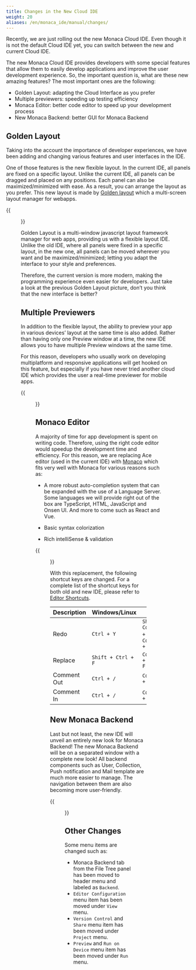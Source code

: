 ```yaml
---
title: Changes in the New Cloud IDE
weight: 20
aliases: /en/monaca_ide/manual/changes/
---
```

Recently, we are just rolling out the new Monaca Cloud IDE. Even though it is not the default Cloud IDE yet, you can switch between the new and current Cloud IDE. 

The new Monaca Cloud IDE provides developers with some special features that allow them to easily develop applications and improve the user development experience. So, the important question is, what are these new amazing features? The most important ones are the following:

- Golden Layout: adapting the Cloud Interface as you prefer
- Multiple previewers: speeding up testing efficiency
- Monaca Editor: better code editor to speed up your development process
- New Monaca Backend: better GUI for Monaca Backend

## Golden Layout

Taking into the account the importance of developer experiences, we have been adding and changing various features and user interfaces in the IDE.

One of those features is the new flexible layout. In the current IDE, all panels are fixed on a specific layout. Unlike the current IDE, all panels can be dragged and placed on any positions. Each panel can also be maximized/minimized with ease. As a result, you can arrange the layout as you prefer. This new layout is made by [Golden layout](http://golden-layout.com/) which a multi-screen layout manager for webapps.

{{<figure src="/images/monaca_ide/manual/changes/1.png" >}}

Golden Layout is a multi-window javascript layout framework manager for web apps, providing us with a flexible layout IDE. Unlike the old IDE, where all panels were fixed in a specific layout, in the new one, all panels can be moved wherever you want and be maximized/minimized; letting you adapt the interface to your style and preferences.

Therefore, the current version is more modern, making the programming experience even easier for developers. Just take a look at the previous Golden Layout picture, don’t you think that the new interface is better?

## Multiple Previewers

In addition to the flexible layout, the ability to preview your app in various devices’ layout at the same time is also added. Rather than having only one Preview window at a time, the new IDE allows you to have multiple Preview windows at the same time. 

For this reason, developers who usually work on developing multiplatform and responsive applications will get hooked on this feature, but especially if you have never tried another cloud IDE which provides the user a real-time previewer for mobile apps.

{{<figure src="/images/monaca_ide/manual/changes/2.png">}}

## Monaco Editor

A majority of time for app development is spent on writing code. Therefore, using the right code editor would speedup the development time and efficiency. For this reason, we are replacing Ace editor (used in the current IDE) with [Monaco](https://microsoft.github.io/monaco-editor/) which fits very well with Monaca for various reasons such as:

- A more robust auto-completion system that can be expanded with the use of a Language Server. Some languages we will provide right out of the box are TypeScript, HTML, JavaScript and Onsen UI. And more to come such as React and Vue.

- Basic syntax colorization

- Rich intelliSense & validation

{{<figure src="/images/monaca_ide/manual/changes/3.png">}}

With this replacement, the following shortcut keys are changed. For a complete list of the shortcut keys for both old and new IDE, please refer to [Editor Shortcuts](../code_editor/editor/).

| Description |	Windows/Linux | Mac |
|-------------|---------------|-----|
| Redo | `Ctrl + Y` |	`Shift + Command + Z` or `Command + Y` |
| Replace |	`Shift + Ctrl + F` |	`Command + Alt + F` |
| Comment Out |	`Ctrl + /` |	`Command + /` |
| Comment In |	`Ctrl + /` |	`Command + /` |

## New Monaca Backend

Last but not least, the new IDE will unveil an entirely new look for Monaca Backend! The new Monaca Backend will be on a separated window with a complete new look! All backend components such as User, Collection, Push notification and Mail template are much more easier to manage. The navigation between them are also becoming more user-friendly.

{{<figure src="/images/monaca_ide/manual/changes/4.png">}}


## Other Changes

Some menu items are changed such as:

-   Monaca Backend tab from the File Tree panel has been moved to header menu and labeled as `Backend`.
-   `Editor Configuration` menu item has been moved under `View` menu.
-   `Version Control` and `Share` menu item has been moved under `Project` menu.
-   `Preview` and `Run on Device` menu item has been moved under `Run` menu.